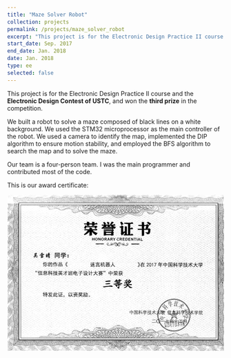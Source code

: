 ```yaml
---
title: "Maze Solver Robot"
collection: projects
permalink: /projects/maze_solver_robot
excerpt: "This project is for the Electronic Design Practice II course and the **Electronic Design Contest of USTC**, and won the **third prize** in the competition. We built a robot to solve a maze composed of black lines on a white background. We used the STM32 microprocessor as the main controller of the robot. We used a camera to identify the map, implemented the DIP algorithm to ensure motion stability, and employed the BFS algorithm to search the map and to solve the maze."
start_date: Sep. 2017
end_date: Jan. 2018
date: Jan. 2018
type: ee
selected: false
---
```


This project is for the Electronic Design Practice II course and the **Electronic Design Contest of USTC**, and won the **third prize** in the competition.

We built a robot to solve a maze composed of black lines on a white background. We used the STM32 microprocessor as the main controller of the robot. We used a camera to identify the map, implemented the DIP algorithm to ensure motion stability, and employed the BFS algorithm to search the map and to solve the maze.

Our team is a four-person team. I was the main programmer and contributed most of the code.

This is our award certificate:

![](/images/mazesolver_certi.png)

